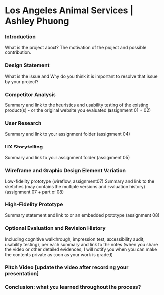 # Los Angeles Animal Services | Ashley Phuong

### Introduction
What is the project about? The motivation of the project and possible contribution.

### Design Statement
What is the issue and Why do you think it is important to resolve that issue by your project?

### Competitor Analysis
Summary and link to the heuristics and usability testing of the existing product(s) - or the original website you evaluated (assignment 01 + 02)

### User Research
Summary and link to your assignment folder (assignment 04)

### UX Storytelling
Summary and link to your assignment folder (assignment 05)

### Wireframe and Graphic Design Element Variation
Low-fidelity prototype (wireflow, assignment07)
Summary and link to the sketches (may contains the multiple versions and evaluation history) (assignment 07 + part of 08)

### High-Fidelity Prototype 
Summary statement and link to or an embedded prototype (assignment 08)

### Optional Evaluation and Revision History
Including cognitive walkthrough; impression test, accessibility audit, usability testing), per each summary and link to the notes (when you share the video or other detailed evidences, I will notify you when you can make the contents private as soon as your work is graded)

### Pitch Video [update the video after recording your presentation]

### Conclusion: what you learned throughout the process?

